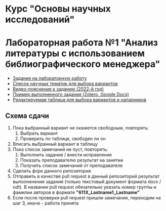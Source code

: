 # Курс "Основы научных исследований"
# Лабораторная работа №1 "Анализ литературы с использованием библиографического менеджера"

- [Задание на лабораторную работу](https://github.com/itsecd/academic-lab-1/blob/main/lab-1-task.pdf)
- [Список научных тематик для выбора вариантов](https://github.com/itsecd/academic-lab-1/blob/main/topics_list.csv)
- [Видео-пояснение к заданию (2022-й год)](https://youtu.be/BiAtxL8tPaE)
- [Пример выполненного задания (Zotero, Google Docs)](https://github.com/itsecd/academic-lab-1/blob/main/lab-1-demo-project.zip)
- [Редактируемая таблица для выбора вариантов и напарников](https://docs.google.com/spreadsheets/d/1R-cP8I9hl9CpbiC55VbrNmIYxqk8lHzQjK4q8qle42g/edit?usp=sharing)

## Схема сдачи

1. Пока выбранный вариант не окажется свободным, повторять:
	1. Выбрать вариант
	2. Проверить по таблице, свободен ли он
2. Вписать выбранный вариант в таблицу
3. Пока список замечаний не пуст, повторять:
	1. Выполнить задание / внести исправления
	2. Показать преподавателю результат на занятии
	3. Получить список замечаний от преподавателя
4. Сделать форк данного репозитория
5. Отправить в качестве pull request в данный репозиторий результат выполненения задания (только текстовый документ формата docx / odt). В названии pull request обязательно указать номер группы и фамилии авторов в формате **"611X_Lastname1_Lastname"**
6. Если после проверки pull request пришли замечания, переходим на шаг 3, иначе - работа принята
